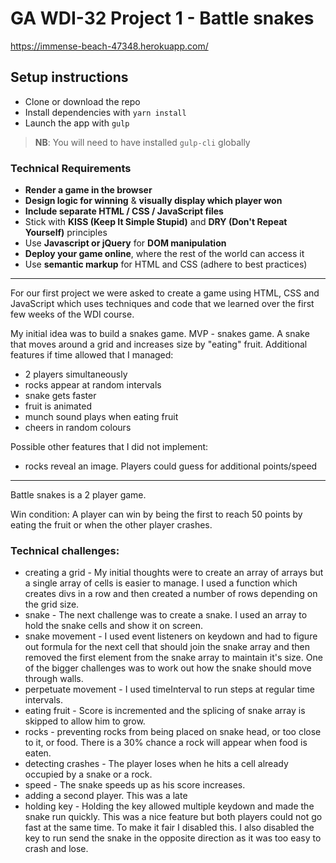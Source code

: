
# GA WDI-32 Project 1 - Battle snakes

https://immense-beach-47348.herokuapp.com/

## Setup instructions

- Clone or download the repo
- Install dependencies with `yarn install`
- Launch the app with `gulp`

>**NB**: You will need to have installed `gulp-cli` globally


### Technical Requirements

* **Render a game in the browser**
* **Design logic for winning** & **visually display which player won**
* **Include separate HTML / CSS / JavaScript files**
* Stick with **KISS (Keep It Simple Stupid)** and **DRY (Don't Repeat Yourself)** principles
* Use **Javascript or jQuery** for **DOM manipulation**
* **Deploy your game online**, where the rest of the world can access it
* Use **semantic markup** for HTML and CSS (adhere to best practices)

---
For our first project we were asked to create a game using HTML, CSS and JavaScript which uses techniques and code that we learned over the first few weeks of the WDI course.

My initial idea was to build a snakes game.
MVP - snakes game. A snake that moves around a grid and increases size by "eating" fruit.
Additional features if time allowed that I managed:
  - 2 players simultaneously
  - rocks appear at random intervals
  - snake gets faster
  - fruit is animated
  - munch sound plays when eating fruit
  - cheers in random colours

Possible other features that I did not implement:
  - rocks reveal an image. Players could guess for additional points/speed

---
Battle snakes is a 2 player game.

Win condition: A player can win by being the first to reach 50 points by eating the fruit or when the other player crashes.

### Technical challenges:
  - creating a grid - My initial thoughts were to create an array of arrays but a single array of cells is easier to manage. I used a function which creates divs in a row and then created a number of rows depending on the grid size.
  - snake - The next challenge was to create a snake. I used an array to hold the snake cells and show it on screen.
  - snake movement - I used event listeners on keydown and had to figure out formula for the next cell that should join the snake array and then removed the first element from the snake array to maintain it's size. One of the bigger challenges was to work out how the snake should move through walls.
  - perpetuate movement - I used timeInterval to run steps at regular time intervals.
  - eating fruit - Score is incremented and the splicing of snake array is skipped to allow him to grow.
  - rocks - preventing rocks from being placed on snake head, or too close to it, or food. There is a 30% chance a rock will appear when food is eaten.
  - detecting crashes - The player loses when he hits a cell already occupied by a snake or a rock.
  - speed - The snake speeds up as his score increases.
  - adding a second player. This was a late
  - holding key - Holding the key allowed multiple keydown and made the snake run quickly. This was a nice feature but both players could not go fast at the same time. To make it fair I disabled this. I also disabled the key to run send the snake in the opposite direction as it was too easy to crash and lose.
